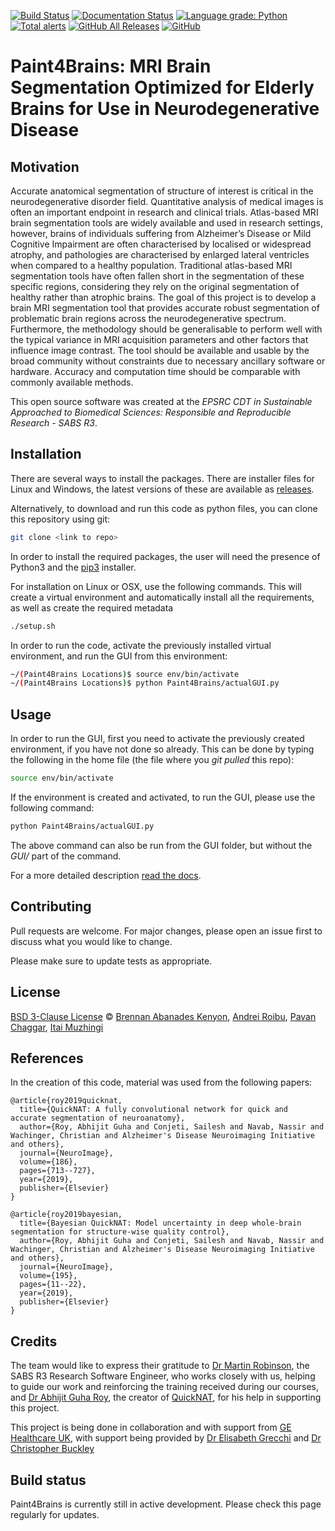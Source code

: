 [![Build Status](https://travis-ci.com/SABS-R3-projects/Paint4Brains.svg?branch=master)](https://travis-ci.com/SABS-R3-projects/Paint4Brains)
[![Documentation Status](https://readthedocs.org/projects/paint4brains/badge/?version=latest)](https://paint4brains.readthedocs.io/en/latest/?badge=latest)
[![Language grade: Python](https://img.shields.io/lgtm/grade/python/g/SABS-R3-projects/Paint4Brains.svg?logo=lgtm&logoWidth=18)](https://lgtm.com/projects/g/SABS-R3-projects/Paint4Brains/context:python)
[![Total alerts](https://img.shields.io/lgtm/alerts/g/SABS-R3-projects/Paint4Brains.svg?logo=lgtm&logoWidth=18)](https://lgtm.com/projects/g/SABS-R3-projects/Paint4Brains/alerts/)
[![GitHub All Releases](https://img.shields.io/github/downloads/SABS-R3-projects/Paint4Brains/total?color=green)](https://github.com/SABS-R3-projects/Paint4Brains)
[![GitHub](https://img.shields.io/github/license/SABS-R3-projects/Paint4Brains)](https://github.com/SABS-R3-projects/Paint4Brains/blob/master/LICENSE)

# Paint4Brains: MRI Brain Segmentation Optimized for Elderly Brains for Use in Neurodegenerative Disease

## Motivation
Accurate anatomical segmentation of structure of interest is critical in the neurodegenerative disorder field. Quantitative analysis of medical images is often an important endpoint in research and clinical trials. Atlas-based MRI brain segmentation tools are widely available and used in research settings, however, brains of individuals suffering from Alzheimer’s Disease or Mild Cognitive Impairment are often characterised by localised or widespread atrophy, and pathologies are characterised by enlarged lateral ventricles when compared to a healthy population. Traditional atlas-based MRI segmentation tools have often fallen short in the segmentation of these specific regions, considering they rely on the original segmentation of healthy rather than atrophic brains. The goal of this project is to develop a brain MRI segmentation tool that provides accurate robust segmentation of problematic brain regions across the neurodegenerative spectrum. Furthermore, the methodology should be generalisable to perform well with the typical variance in MRI acquisition parameters and other factors that influence image contrast. The tool should be available and usable by the broad community without constraints due to necessary ancillary software or hardware. Accuracy and computation time should be comparable with commonly available methods.

This open source software was created at the _EPSRC CDT in Sustainable Approached to Biomedical Sciences: Responsible and Reproducible Research - SABS R3_.

## Installation
There are several ways to install the packages. There are installer files for Linux and Windows, the latest versions of these are available as [releases](https://github.com/SABS-R3-projects/Paint4Brains/releases).

Alternatively, to download and run this code as python files, you can clone this repository using git:

```bash
git clone <link to repo>
```

In order to install the required packages, the user will need the presence of Python3 and the [pip3](https://pip.pypa.io/en/stable/) installer. 

For installation on Linux or OSX, use the following commands. This will create a virtual environment and automatically install all the requirements, as well as create the required metadata

```bash
./setup.sh
```

In order to run the code, activate the previously installed virtual environment, and run the GUI from this environment:

```bash
~/(Paint4Brains Locations)$ source env/bin/activate
~/(Paint4Brains Locations)$ python Paint4Brains/actualGUI.py 
```

## Usage
In order to run the GUI, first you need to activate the previously created environment, if you have not done so already. This can be done by typing the following in the home file (the file where you _git pulled_ this repo):

```bash
source env/bin/activate
```

If the environment is created and activated, to run the GUI, please use the following command:

```bash
python Paint4Brains/actualGUI.py
```

The above command can also be run from the GUI folder, but without the _GUI/_ part of the command.

For a more detailed description [read the docs](https://paint4brains.readthedocs.io/en/latest/index.html).

## Contributing
Pull requests are welcome. For major changes, please open an issue first to discuss what you would like to change.

Please make sure to update tests as appropriate.

## License
[BSD 3-Clause License](https://opensource.org/licenses/BSD-3-Clause) © [Brennan Abanades Kenyon](https://github.com/brennanaba), [Andrei Roibu](https://github.com/AndreiRoibu), [Pavan Chaggar](https://github.com/PavanChaggar), [Itai Muzhingi](https://github.com/imuzhingi18)

## References
In the creation of this code, material was used from the following papers:

```
@article{roy2019quicknat,
  title={QuickNAT: A fully convolutional network for quick and accurate segmentation of neuroanatomy},
  author={Roy, Abhijit Guha and Conjeti, Sailesh and Navab, Nassir and Wachinger, Christian and Alzheimer's Disease Neuroimaging Initiative and others},
  journal={NeuroImage},
  volume={186},
  pages={713--727},
  year={2019},
  publisher={Elsevier}
}

@article{roy2019bayesian,
  title={Bayesian QuickNAT: Model uncertainty in deep whole-brain segmentation for structure-wise quality control},
  author={Roy, Abhijit Guha and Conjeti, Sailesh and Navab, Nassir and Wachinger, Christian and Alzheimer's Disease Neuroimaging Initiative and others},
  journal={NeuroImage},
  volume={195},
  pages={11--22},
  year={2019},
  publisher={Elsevier}
}
```

## Credits
The team would like to express their gratitude to [Dr Martin Robinson](https://github.com/martinjrobins), the SABS R3 Research Software Engineer, who works closely with us, helping to guide our work and reinforcing the training received during our courses, and [Dr Abhijit Guha Roy](https://github.com/abhi4ssj), the creator of [QuickNAT](https://github.com/ai-med/quickNAT_pytorch), for his help in supporting this project.

This project is being done in collaboration and with support from [GE Healthcare UK](https://www.gehealthcare.co.uk/), with support being provided by [Dr Elisabeth Grecchi](https://www.linkedin.com/in/elisabetta-grecchi) and [Dr Christopher Buckley](https://www.linkedin.com/in/christopher-buckley-24724a13)
 
## Build status
Paint4Brains is currently still in active development. Please check this page regularly for updates. 


